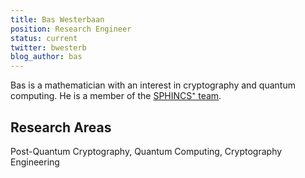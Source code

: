 ```yaml
---
title: Bas Westerbaan
position: Research Engineer
status: current
twitter: bwesterb
blog_author: bas
---
```


Bas is a mathematician with an interest in cryptography and quantum computing. He is a member of the [SPHINCS⁺ team](https://sphincs.org/).

## Research Areas

Post-Quantum Cryptography, Quantum Computing, Cryptography Engineering
